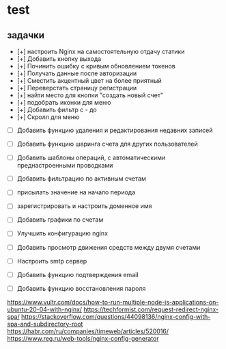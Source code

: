 # test

## задачки
- [+] настроить Nginx на самостоятельную отдачу статики 
- [+] Добавить кнопку выхода
- [+] Починить ошибку с кривым обновлением токенов
- [+] Получать данные после авторизации
- [+] Сместить акцентный цвет на более приятный
- [+] Переверстать страницу регистрации
- [+] найти место для кнопки "создать новый счет"
- [+] подобрать иконки для меню
- [+] Добавить фильтр с - до
- [+] Скролл для меню
- [ ] Добавить функцию удаления и редактирования недавних записей
- [ ] Добавить функцию шаринга счета для других пользователей
- [ ] Добавить шаблоны операций, с автоматическими преднастроенными проводками
- [ ] Добавить фильтрацию по активным счетам
- [ ] присылать значение на начало периода
- [ ] зарегистрировать и настроить доменное имя
- [ ] Добавить графики по счетам
- [ ] Улучшить конфигурацию nginx
- [ ] Добавить просмотр движения средств между двумя счетами
- [ ] Настроить smtp сервер
- [ ] Добавить функцию подтверждения email 
- [ ] Добавить функцию восстановления пароля


https://www.vultr.com/docs/how-to-run-multiple-node-js-applications-on-ubuntu-20-04-with-nginx/
https://techformist.com/request-redirect-nginx-spa/
https://stackoverflow.com/questions/44098136/nginx-config-with-spa-and-subdirectory-root
https://habr.com/ru/companies/timeweb/articles/520016/
https://www.reg.ru/web-tools/nginx-config-generator


